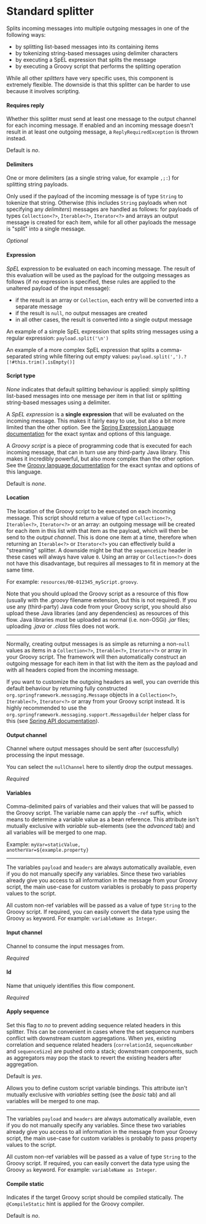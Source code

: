 # Standard splitter
Splits incoming messages into multiple outgoing messages in one of the following ways:
- by splitting list-based messages into its containing items
- by tokenizing string-based messages using delimiter characters
- by executing a SpEL expression that splits the message
- by executing a Groovy script that performs the splitting operation

While all other <i>splitters</i> have very specific uses, this component is extremely flexible. The downside is that this splitter can be harder to use because it involves scripting.

#### Requires reply
Whether this splitter must send at least one message to the output channel for each incoming message. If enabled and an incoming message doesn't result in at least one outgoing message, a <code>ReplyRequiredException</code> is thrown instead. 

Default is <i>no</i>.

#### Delimiters
One or more delimiters (as a single string value, for example <code>,;:</code>) for splitting string payloads.

Only used if the payload of the incoming message is of type <code>String</code> to tokenize that string. Otherwise (this includes <code>String</code> payloads when not specifying any <i>delimiters</i>) messages are handled as follows: for payloads of types <code>Collection&lt;?&gt;</code>, <code>Iterable&lt;?&gt;</code>, <code>Iterator&lt;?&gt;</code> and arrays an output message is created for each item, while for all other payloads the message is "split" into a single message.

<i>Optional</i>

#### Expression
<i>SpEL</i> expression to be evaluated on each incoming message. The result of this evaluation will be used as the payload for the outgoing messages as follows (if no expression is specified, these rules are applied to the unaltered payload of the input message):
- if the result is an array or <code>Collection</code>, each entry will be converted into a separate message
- if the result is <code>null</code>, no output messages are created
- in all other cases, the result is converted into a single output message

An example of a simple SpEL expression that splits string messages using a regular expression:
<code>payload.split('\n')</code>

An example of a more complex SpEL expression that splits a comma-separated string while filtering out empty values:
<code>payload.split(',').?[!#this.trim().isEmpty()]</code>

#### Script type
<i>None</i> indicates that default splitting behaviour is applied: simply splitting list-based messages into one message per item in that list or splitting string-based messages using a delimiter.

A <i>SpEL expression</i> is a <b>single expression</b> that will be evaluated on the incoming message. This makes it fairly easy to use, but also a bit more limited than the other option. See the <a href="https://docs.spring.io/spring/docs/4.3.8.RELEASE/spring-framework-reference/html/expressions.html" target="_blank">Spring Expression Language documentation</a> for the exact syntax and options of this language.

A <i>Groovy script</i> is a piece of programming code that is executed for each incoming message, that can in turn use any third-party Java library. This makes it incredibly powerful, but also more complex than the other option. See the <a href="http://docs.groovy-lang.org/docs/groovy-2.4.15/html/documentation/" target="_blank">Groovy language documentation</a> for the exact syntax and options of this language.

Default is <i>none</i>.

#### Location
The location of the Groovy script to be executed on each incoming message. This script should return a value of type <code>Collection&lt;?&gt;</code>, <code>Iterable&lt;?&gt;</code>, <code>Iterator&lt;?&gt;</code> or an array: an outgoing message will be created for each item in this list with that item as the payload, which will then be send to the <i>output channel</i>. This is done one item at a time, therefore when returning an <code>Iterable&lt;?&gt;</code> or <code>Iterator&lt;?&gt;</code> you can effectively build a "streaming" splitter. A downside might be that the <code>sequenceSize</code> header in these cases will always have value <code>0</code>. Using an array or <code>Collection&lt;?&gt;</code> does not have this disadvantage, but requires all messages to fit in memory at the same time.

For example: <code>resources/00-012345_myScript.groovy</code>.

Note that you should upload the Groovy script as a resource of this flow (usually with the <i>.groovy</i> filename extension, but this is not required). If you use any (third-party) Java code from your Groovy script, you should also upload these Java libraries (and any dependencies) as resources of this flow. Java libraries must be uploaded as normal (i.e. non-OSGi) <i>.jar</i> files; uploading <i>.java</i> or <i>.class</i> files does not work.
<hr/>Normally, creating output messages is as simple as returning a non-<code>null</code> values as items in a <code>Collection&lt;?&gt;</code>, <code>Iterable&lt;?&gt;</code>, <code>Iterator&lt;?&gt;</code> or array in your Groovy script. The framework will then automatically construct an outgoing message for each item in that list with the item as the payload and with all headers copied from the incoming message.

If you want to customize the outgoing headers as well, you can override this default behaviour by returning fully constructed <code>org.springframework.messaging.Message</code> objects in a <code>Collection&lt;?&gt;</code>, <code>Iterable&lt;?&gt;</code>, <code>Iterator&lt;?&gt;</code> or array from your Groovy script instead. It is highly recommended to use the <code>org.springframework.messaging.support.MessageBuilder</code> helper class for this (see <a href="https://docs.spring.io/spring/docs/4.3.8.RELEASE/javadoc-api/index.html?org/springframework/messaging/support/MessageBuilder.html" target="_blank">Spring API documentation</a>).

#### Output channel
Channel where output messages should be sent after (successfully) processing the input message.

You can select the <code>nullChannel</code> here to silently drop the output messages.

<i>Required</i>

#### Variables
Comma-delimited pairs of variables and their values that will be passed to the Groovy script. The variable name can apply the <code>-ref</code> suffix, which means to determine a variable value as a bean reference. This attribute isn't mutually exclusive with <i>variable</i> sub-elements (see the <i>advanced</i> tab) and all variables will be merged to one map.

Example:
<code>myVar=staticValue, anotherVar=${example.property}</code>
<hr/>The variables <code>payload</code> and <code>headers</code> are always automatically available, even if you do not manually specify any variables. Since these two variables already give you access to all information in the message from your Groovy script, the main use-case for custom variables is probably to pass property values to the script.

All custom non-ref variables will be passed as a value of type <code>String</code> to the Groovy script. If required, you can easily convert the data type using the Groovy <code>as</code> keyword. For example: <code>variableName as Integer</code>.

#### Input channel
Channel to consume the input messages from.

<i>Required</i>

#### Id
Name that uniquely identifies this flow component.

<i>Required</i>

#### Apply sequence
Set this flag to <i>no</i> to prevent adding sequence related headers in this splitter. This can be convenient in cases where the set sequence numbers conflict with downstream custom aggregations. When <i>yes</i>, existing correlation and sequence related headers (<code>correlationId</code>, <code>sequenceNumber</code> and <code>sequenceSize</code>) are pushed onto a stack; downstream components, such as aggregators may pop the stack to revert the existing headers after aggregation.

Default is <i>yes</i>.


Allows you to define custom script variable bindings. This attribute isn't mutually exclusive with <i>variables</i> setting (see the <i>basic</i> tab) and all variables will be merged to one map.
<hr/>The variables <code>payload</code> and <code>headers</code> are always automatically available, even if you do not manually specify any variables. Since these two variables already give you access to all information in the message from your Groovy script, the main use-case for custom variables is probably to pass property values to the script.

All custom non-ref variables will be passed as a value of type <code>String</code> to the Groovy script. If required, you can easily convert the data type using the Groovy <code>as</code> keyword. For example: <code>variableName as Integer</code>.

#### Compile static
Indicates if the target Groovy script should be compiled statically. The <code>@CompileStatic</code> hint is applied for the Groovy compiler.

Default is <i>no</i>.

